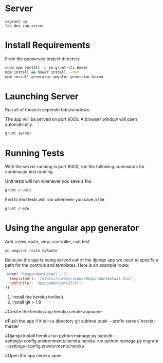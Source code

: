 # Server
```base
vagrant up
fab dev run_server
```

# Install Requirements
From the geosurvey project directory
```bash
sudo npm install -g yo grunt-cli bower
npm install && bower install --dev
npm install generator-angular generator-karma
```

# Launching Server
Run all of these in seperate tabs/windows

The app will be served on port 9000.  A browser window will open automatically.
```bash
grunt server
```
# Running Tests

With the server running in port 9000, run the following commands for continuous test running.

Unit tests will run whenever you save a file:

```bash
grunt c-unit
```

End to end tests will run whenever you save a file:


```bash
grunt c-e2e
```


# Using the angular app generator

Add a new route, view, controller, unit test:
```bash
yo angular:route myRoute
```

Because the app is being served out of the django app we need to specify a path for the controls and templates.  Here is an axample route:

```javascript
.when('/RespondantDetail', {
  templateUrl: '/static/survey/views/RespondantDetail.html',
  controller: 'RespondantDetailCtrl'
})
```

1. Install the heroku toolbelt.
2. Install git > 1.8

#Create the heroku app
heroku create appname

#Push the app if it is in a directory
git subtree push --prefix server/ heroku master

#Django install
heroku run python manage.py syncdb --settings=config.environments.heroku
heroku run python manage.py migrate --settings=config.environments.heroku

#Open the app
heroku open
